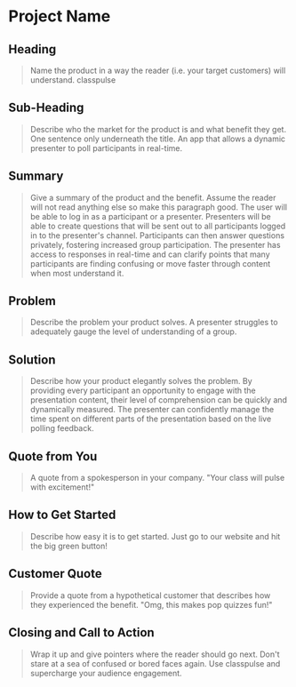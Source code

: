 # Project Name #

<!--
> This material was originally posted [here](http://www.quora.com/What-is-Amazons-approach-to-product-development-and-product-management). It is reproduced here for posterities sake.

There is an approach called "working backwards" that is widely used at Amazon. They work backwards from the customer, rather than starting with an idea for a product and trying to bolt customers onto it. While working backwards can be applied to any specific product decision, using this approach is especially important when developing new products or features.

For new initiatives a product manager typically starts by writing an internal press release announcing the finished product. The target audience for the press release is the new/updated product's customers, which can be retail customers or internal users of a tool or technology. Internal press releases are centered around the customer problem, how current solutions (internal or external) fail, and how the new product will blow away existing solutions.

If the benefits listed don't sound very interesting or exciting to customers, then perhaps they're not (and shouldn't be built). Instead, the product manager should keep iterating on the press release until they've come up with benefits that actually sound like benefits. Iterating on a press release is a lot less expensive than iterating on the product itself (and quicker!).

If the press release is more than a page and a half, it is probably too long. Keep it simple. 3-4 sentences for most paragraphs. Cut out the fat. Don't make it into a spec. You can accompany the press release with a FAQ that answers all of the other business or execution questions so the press release can stay focused on what the customer gets. My rule of thumb is that if the press release is hard to write, then the product is probably going to suck. Keep working at it until the outline for each paragraph flows.

Oh, and I also like to write press-releases in what I call "Oprah-speak" for mainstream consumer products. Imagine you're sitting on Oprah's couch and have just explained the product to her, and then you listen as she explains it to her audience. That's "Oprah-speak", not "Geek-speak".

Once the project moves into development, the press release can be used as a touchstone; a guiding light. The product team can ask themselves, "Are we building what is in the press release?" If they find they're spending time building things that aren't in the press release (overbuilding), they need to ask themselves why. This keeps product development focused on achieving the customer benefits and not building extraneous stuff that takes longer to build, takes resources to maintain, and doesn't provide real customer benefit (at least not enough to warrant inclusion in the press release).
 -->

## Heading ##
  > Name the product in a way the reader (i.e. your target customers) will understand.
  classpulse

## Sub-Heading ##
  > Describe who the market for the product is and what benefit they get. One sentence only underneath the title.
  An app that allows a dynamic presenter to poll participants in real-time.

## Summary ##
  > Give a summary of the product and the benefit. Assume the reader will not read anything else so make this paragraph good.
  The user will be able to log in as a participant or a presenter. Presenters will be able to create questions that will be sent out to all participants logged in to the presenter's channel. Participants can then answer questions privately, fostering increased group participation. The presenter has access to responses in real-time and can clarify points that many participants are finding confusing or move faster through content when most understand it.

## Problem ##
  > Describe the problem your product solves.
  A presenter struggles to adequately gauge the level of understanding of a group.

## Solution ##
  > Describe how your product elegantly solves the problem.
  By providing every participant an opportunity to engage with the presentation content, their level of comprehension can be quickly and dynamically measured. The presenter can confidently manage the time spent on different parts of the presentation based on the live polling feedback.

## Quote from You ##
  > A quote from a spokesperson in your company.
  "Your class will pulse with excitement!"

## How to Get Started ##
  > Describe how easy it is to get started.
  Just go to our website and hit the big green button!

## Customer Quote ##
  > Provide a quote from a hypothetical customer that describes how they experienced the benefit.
  "Omg, this makes pop quizzes fun!"

## Closing and Call to Action ##
  > Wrap it up and give pointers where the reader should go next.
  Don't stare at a sea of confused or bored faces again. Use classpulse and supercharge your audience engagement.
